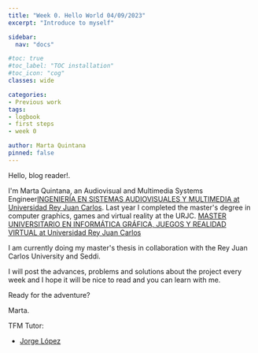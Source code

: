 ```yaml
---
title: "Week 0. Hello World 04/09/2023"
excerpt: "Introduce to myself"

sidebar:
  nav: "docs"

#toc: true
#toc_label: "TOC installation"
#toc_icon: "cog"
classes: wide

categories:
- Previous work
tags:
- logbook
- first steps
- week 0

author: Marta Quintana
pinned: false
---
```


Hello, blog reader!.

I'm Marta Quintana, an Audiovisual and Multimedia Systems Engineer[INGENIERÍA EN SISTEMAS AUDIOVISUALES Y MULTIMEDIA at Universidad Rey Juan Carlos](https://www.urjc.es/estudios/grado/637-ingenieria-en-sistemas-audiovisuales-y-multimedia). Last year I completed the master's degree in computer graphics, games and virtual reality at the URJC. [MASTER UNIVERSITARIO EN INFORMÁTICA GRÁFICA, JUEGOS Y REALIDAD VIRTUAL at Universidad Rey Juan Carlos](https://www.urjc.es/estudios/master/908-informatica-grafica-juegos-y-realidad-virtual)

I am currently doing my master's thesis in collaboration with the Rey Juan Carlos University and Seddi.


I will post the advances, problems and solutions about the project every week and I hope it will be nice to read and you can learn with me.

Ready for the adventure?


Marta.



TFM Tutor:

- [Jorge López](https://mastergraficos.com/jorge-lopez/)
